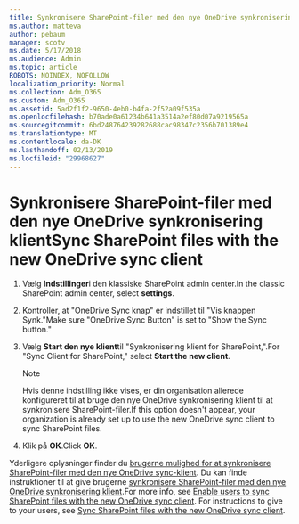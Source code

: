 ```yaml
---
title: Synkronisere SharePoint-filer med den nye OneDrive synkronisering klient
ms.author: matteva
author: pebaum
manager: scotv
ms.date: 5/17/2018
ms.audience: Admin
ms.topic: article
ROBOTS: NOINDEX, NOFOLLOW
localization_priority: Normal
ms.collection: Adm_O365
ms.custom: Adm_O365
ms.assetid: 5ad2f1f2-9650-4eb0-b4fa-2f52a09f535a
ms.openlocfilehash: b70ade0a61234b641a3514a2ef80d07a9219565a
ms.sourcegitcommit: 6bd248764239282688cac98347c2356b701389e4
ms.translationtype: MT
ms.contentlocale: da-DK
ms.lasthandoff: 02/13/2019
ms.locfileid: "29968627"
---
```

# <a name="sync-sharepoint-files-with-the-new-onedrive-sync-client"></a><span data-ttu-id="3c141-102">Synkronisere SharePoint-filer med den nye OneDrive synkronisering klient</span><span class="sxs-lookup"><span data-stu-id="3c141-102">Sync SharePoint files with the new OneDrive sync client</span></span>

1. <span data-ttu-id="3c141-103">Vælg **Indstillinger**i den klassiske SharePoint admin center.</span><span class="sxs-lookup"><span data-stu-id="3c141-103">In the classic SharePoint admin center, select **settings**.</span></span>
    
2. <span data-ttu-id="3c141-104">Kontroller, at "OneDrive Sync knap" er indstillet til "Vis knappen Synk."</span><span class="sxs-lookup"><span data-stu-id="3c141-104">Make sure "OneDrive Sync Button" is set to "Show the Sync button."</span></span>
    
3. <span data-ttu-id="3c141-105">Vælg **Start den nye klient**til "Synkronisering klient for SharePoint,".</span><span class="sxs-lookup"><span data-stu-id="3c141-105">For "Sync Client for SharePoint," select **Start the new client**.</span></span>
    
    > [!NOTE]
    > <span data-ttu-id="3c141-106">Hvis denne indstilling ikke vises, er din organisation allerede konfigureret til at bruge den nye OneDrive synkronisering klient til at synkronisere SharePoint-filer.</span><span class="sxs-lookup"><span data-stu-id="3c141-106">If this option doesn't appear, your organization is already set up to use the new OneDrive sync client to sync SharePoint files.</span></span> 
  
4. <span data-ttu-id="3c141-107">Klik på **OK**.</span><span class="sxs-lookup"><span data-stu-id="3c141-107">Click **OK**.</span></span>
    
<span data-ttu-id="3c141-p101">Yderligere oplysninger finder du [brugerne mulighed for at synkronisere SharePoint-filer med den nye OneDrive sync-klient](https://go.microsoft.com/fwlink/?linkid=866433). Du kan finde instruktioner til at give brugerne [synkronisere SharePoint-filer med den nye OneDrive synkronisering klient](https://go.microsoft.com/fwlink/?linkid=866427).</span><span class="sxs-lookup"><span data-stu-id="3c141-p101">For more info, see [Enable users to sync SharePoint files with the new OneDrive sync client](https://go.microsoft.com/fwlink/?linkid=866433). For instructions to give to your users, see [Sync SharePoint files with the new OneDrive sync client](https://go.microsoft.com/fwlink/?linkid=866427).</span></span>
  

